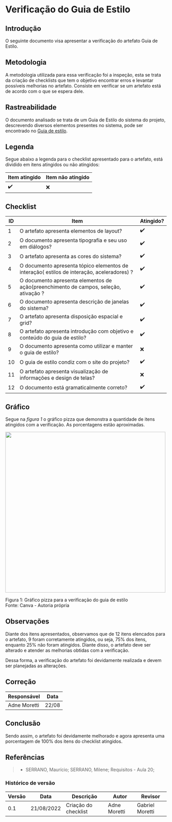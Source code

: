 # Verificação do Guia de Estilo
## Introdução 
O seguinte documento visa apresentar a verificação do artefato Guia de Estilo.

## Metodologia 
A metodologia utilizada para essa verificação foi a inspeção, esta se trata da criação de checklists que tem o objetivo encontrar erros e levantar possíveis melhorias no artefato. Consiste em verificar se um artefato está de acordo com o que se espera dele.

## Rastreabilidade 
O documento analisado se trata de um Guia de Estilo do sistema do projeto, descrevendo diversos elementos presentes no sistema, pode ser encontrado no [Guia de estilo](analiseRequisitos/guiaEstilo.md).

## Legenda
Segue abaixo a legenda para o checklist apresentado para o artefato, está dividido em itens atingidos ou não atingidos: 

| Item atingido | Item não atingido 
| --------------- | -----------------
|  :heavy_check_mark: | :x:

## Checklist

| ID | Item | Atingido?
| -- | ---- | ---------
| 1  | O artefato apresenta elementos de layout? | :heavy_check_mark:
| 2 | O documento apresenta tipografia e seu uso em diálogos? |  :heavy_check_mark:
| 3 | O artefato apresenta as cores do sistema? |  :heavy_check_mark:
| 4 |  O documento apresenta tópico elementos de interação( estilos de interação, aceleradores) ? |  :heavy_check_mark:
| 5 | O documento apresenta elementos de ação(preenchimento de campos, seleção, ativação ? |  :heavy_check_mark:
| 6 | O documento apresenta descrição de janelas do sistema? |  :heavy_check_mark:
| 7 | O artefato apresenta disposição espacial e grid? | :heavy_check_mark:
| 8 | O artefato apresenta introdução com objetivo e conteúdo do guia de estilo? |  :heavy_check_mark:
| 9 | O documento apresenta como utilizar e manter o guia de estilo? | :x:
| 10 | O guia de estilo condiz com o site do projeto? |:heavy_check_mark:
| 11 | O artefato apresenta visualização de informações e design de telas? | :x:
| 12 | O documento está gramaticalmente correto? |  :heavy_check_mark:

## Gráfico

Segue na _figura 1_ o gráfico pizza que demonstra a quantidade de itens atingidos com a verificação. As porcentagens estão aproximadas.

<img src="https://user-images.githubusercontent.com/64036847/185977285-3f54216f-6b97-4db5-ac2a-d97b36a910eb.jpg" width=500px></img>

<figcaption>Figura 1: Gráfico pizza para a verificação do guia de estilo</figcaption>

<figcaption>Fonte: Canva - Autoria própria</figcaption> 

## Observações
Diante dos itens apresentados, observamos que de 12 itens elencados para o artefato, 9 foram corretamente atingidos, ou seja, 75% dos itens, enquanto 25% não foram atingidos. Diante disso, o artefato deve ser alterado e atender as melhorias obtidas com a verificação.

Dessa forma, a verificação do artefato foi devidamente realizada e devem ser planejadas as alterações.

## Correção
| Responsável | Data |
| ----------- | ---- |
| Adne Moretti | 22/08

## Conclusão
Sendo assim, o artefato foi devidamente melhorado e agora apresenta uma porcentagem de 100% dos itens do checklist atingidos.

## Referências

> - SERRANO, Maurício; SERRANO, Milene; Requisitos - Aula 20;

### Histórico de versão

| Versão | Data       | Descrição                                 | Autor        | Revisor |
| ------ | ---------- | ----------------------------------------- | ------------ | -------- |
| 0.1    | 21/08/2022 | Criação do checklist                     | Adne Moretti | Gabriel Moretti
